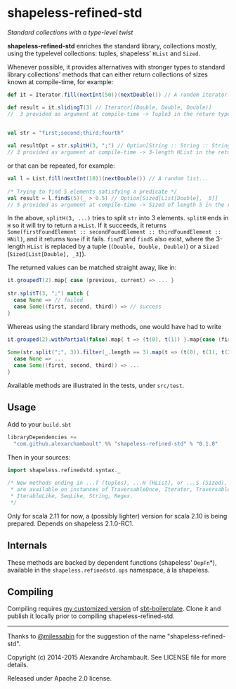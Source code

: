 # shapeless-refined-std

*Standard collections with a type-level twist*


**shapeless-refined-std** enriches the standard library, collections mostly, using the typelevel collections:
tuples, shapeless' `HList` and `Sized`.

Whenever possible, it provides alternatives with stronger types to standard library collections' methods that can either 
return collections of sizes known at compile-time, for example:

```scala
def it = Iterator.fill(nextInt(50))(nextDouble()) // A random iterator...

def result = it.slidingT(3) // Iterator[(Double, Double, Double)]
//  3 provided as argument at compile-time -> Tuple3 in the return type
    

val str = "first;second;third;fourth"

val resultOpt = str.splitH(3, ";") // Option[String :: String :: String :: HNil]
// 3 provided as argument at compile-time -> 3-length HList in the return type
```
     
or that can be repeated, for example:

```scala
val l = List.fill(nextInt(10))(nextDouble()) // A random list...
    
/* Trying to find 5 elements satisfying a predicate */
val result = l.findS(5)(_ > 0.5) // Option[Sized[List[Double], _5]]
// 5 provided as argument at compile-time -> Sized of length 5 in the return type
```
   
In the above, `splitH(3, ...)` tries to split `str` into 3 elements. `splitH` ends in `H` so it will
try to return a `HList`. If it succeeds, it returns
`Some(firstFoundElement :: secondFoundElement :: thirdFoundElement :: HNil)`, and it returns `None` if it fails. 
`findT` and `findS` also exist, where the 3-length `HList` is replaced by a tuple (`(Double, Double, Double)`) 
or a `Sized` (`Sized[List[Double], _3]`).

The returned values can be matched straight away, like in:

```scala
it.groupedT(2).map{ case (previous, current) => ... }
  
str.splitT(3, ";") match {
  case None => // failed
  case Some((first, second, third)) => // success
}
```
   
Whereas using the standard library methods, one would have had to write
  
```scala  
it.grouped(2).withPartial(false).map{ t => (t(0), t(1)) }.map{case (first, second) => ...}
   
Some(str.split(";", 3)).filter(_.length == 3).map(t => (t(0), t(1), t(2))) match {
  case None => ...
  case Some((first, second, third)) => ...
}
```

Available methods are illustrated in the tests, under `src/test`.

## Usage

Add to your `build.sbt`

```scala
libraryDependencies +=
  "com.github.alexarchambault" %% "shapeless-refined-std" % "0.1.0"
```

Then in your sources:

```scala
import shapeless.refinedstd.syntax._
    
/* New methods ending in ...T (tuples), ...H (HList), or ...S (Sized),
 * are available on instances of TraversableOnce, Iterator, TraversableLike,
 * IterableLike, SeqLike, String, Regex. 
 */
```

Only for scala 2.11 for now, a (possibly lighter) version for scala 2.10 is being prepared. Depends on shapeless 2.1.0-RC1.


## Internals

These methods are backed by dependent functions (shapeless' `DepFn`*), available in the `shapeless.refinedstd.ops`
namespace, à la shapeless.

## Compiling

Compiling requires [my customized version](https://github.com/alexarchambault/sbt-boilerplate) of [sbt-boilerplate](https://github.com/sbt/sbt-boilerplate).
Clone it and publish it locally prior to compiling shapeless-refined-std.

---

Thanks to [@milessabin](https://github.com/milessabin/) for the suggestion of the name "shapeless-refined-std".

Copyright (c) 2014-2015 Alexandre Archambault. See LICENSE file for more details.

Released under Apache 2.0 license.
